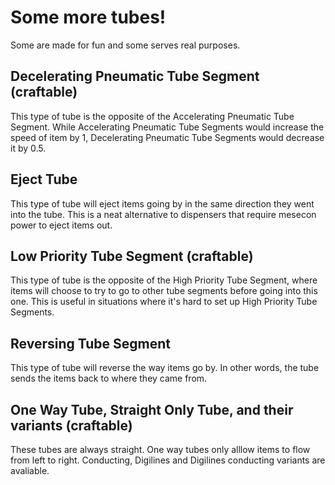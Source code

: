 # Some more tubes!

Some are made for fun and some serves real purposes.

## Decelerating Pneumatic Tube Segment (craftable)

This type of tube is the opposite of the Accelerating Pneumatic Tube Segment. While Accelerating Pneumatic Tube Segments would increase the speed of item by 1, Decelerating Pneumatic Tube Segments would decrease it by 0.5.

## Eject Tube

This type of tube will eject items going by in the same direction they went into the tube. This is a neat alternative to dispensers that require mesecon power to eject items out.

## Low Priority Tube Segment (craftable)

This type of tube is the opposite of the High Priority Tube Segment, where items will choose to try to go to other tube segments before going into this one. This is useful in situations where it's hard to set up High Priority Tube Segments.

## Reversing Tube Segment

This type of tube will reverse the way items go by. In other words, the tube sends the items back to where they came from.

## One Way Tube, Straight Only Tube, and their variants (craftable)

These tubes are always straight. One way tubes only alllow items to flow from left to right. Conducting, Digilines and Digilines conducting variants are avaliable.
